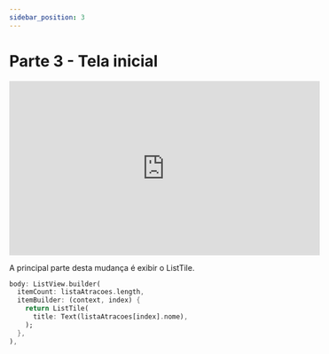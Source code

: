 ```yaml
---
sidebar_position: 3
---
```


# Parte 3 - Tela inicial

<div class="video-container">
<iframe width="560" height="315" src="https://www.youtube.com/embed/ozQlgsk0UXg" title="YouTube video player" frameborder="0" allow="accelerometer; autoplay; clipboard-write; encrypted-media; gyroscope; picture-in-picture" allowfullscreen></iframe>
</div>

A principal parte desta mudança é exibir o ListTile.

```dart
body: ListView.builder(
  itemCount: listaAtracoes.length,
  itemBuilder: (context, index) {
    return ListTile(
      title: Text(listaAtracoes[index].nome),
    );
  },
),
```

